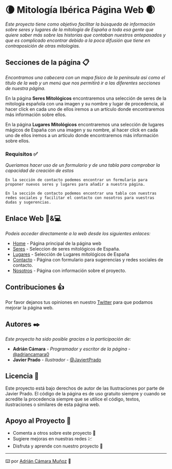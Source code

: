 # 🌘 Mitología Ibérica Página Web 🌒

_Este proyecto tiene como objetivo facilitar la búsqueda de información sobre seres y lugares de la mitología de España a toda esa gente que quiere saber más sobre las historias que contaban nuestros antepasados y que es complicado encontrar debido a la poca difusión que tiene en contraposición de otras mitologías._

## Secciones de la página 📋

_Encontramos una cabecera con un mapa físico de la península así como el título de la web y un menú que nos permitirá ir a las diferentes secciones de nuestra página._

En la página **Seres Mitológicos** encontraremos una selección de seres de la mitología española con una imagen y su nombre y lugar de procedencia, al hacer click en cada uno de ellos iremos a un artículo donde encontraremos más información sobre ellos.

En la página **Lugares Mitológicos** encontraremos una selección de lugares mágicos de España con una imagen y su nombre, al hacer click en cada uno de ellos iremos a un artículo donde encontraremos más información sobre ellos.

### Requisitos ✅

_Queriamos hacer uso de un formulario y de una tabla para comprobar la capacidad de creación de estos_

```
En la sección de contacto podemos encontrar un formulario para proponer nuevos seres y lugares para añadir a nuestra página.
```

```
En la sección de contacto podemos encontrar una tabla con nuestras redes sociales y facilitar el contacto con nosotros para vuestras dudas y sugerencias.
```

## Enlace Web 📱&💻

_Podeis acceder directamente a la web desde los siguientes enlaces:_

* [Home](https://adriancamu.github.io/) - Página principal de la página web
* [Seres](https://adriancamu.github.io/Seres.html) - Seleccion de seres mitológicos de España.
* [Lugares](https://adriancamu.github.io/Lugares.html) - Selección de Lugares mitológicos de España
* [Contacto](https://adriancamu.github.io/Sugerencias.html) - Página con formulario para sugerencias y redes sociales de contacto.
* [Nosotros](https://adriancamu.github.io/Nosotros.html) - Página con información sobre el proyecto.

## Contribuciones 👍 

Por favor dejanos tus opiniones en nuestro [Twitter](https://twitter.com/adriancamara0) para que podamos mejorar la página web.

## Autores ✒️

_Este proyecto ha sido posible gracias a la participación de:_

* **Adrián Cámara** - *Programador y escritor de la página* - [@adriancamara0](https://twitter.com/adriancamara0)
* **Javier Prado** - *Ilustrador* - [@JaviertPrado](https://twitter.com/JaviertPrado)

## Licencia 📜

Este proyecto está bajo derechos de autor de las Ilustraciones por parte de Javier Prado. 
El código de la página es de uso gratuito siempre y cuando se acredite la procedencia siempre que se utilice el código, textos, ilustraciones o similares de esta página web.

## Apoyo al Proyecto 🎁

* Comenta a otros sobre este proyecto 📢
* Sugiere mejoras en nuestras redes 💹
* Disfruta y aprende con nuestro proyecto 🔎

---
⌨️ por [Adrián Cámara Muñoz](https://twitter.com/adriancamara0) 💛

